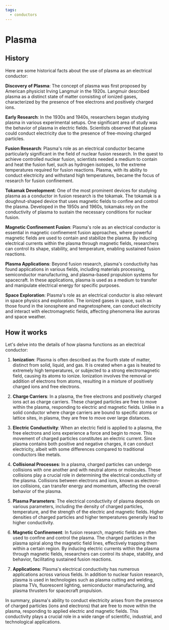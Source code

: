 ```yaml
---
tags:
  - conductors
---
```


# Plasma

## History

Here are some historical facts about the use of plasma as an electrical conductor:

**Discovery of Plasma**: The concept of plasma was first proposed by American physicist Irving Langmuir in the 1920s. Langmuir described plasma as a distinct state of matter consisting of ionized gases, characterized by the presence of free electrons and positively charged ions.

**Early Research**: In the 1930s and 1940s, researchers began studying plasma in various experimental setups. One significant area of study was the behavior of plasma in electric fields. Scientists observed that plasma could conduct electricity due to the presence of free-moving charged particles.

**Fusion Research**: Plasma's role as an electrical conductor became particularly significant in the field of nuclear fusion research. In the quest to achieve controlled nuclear fusion, scientists needed a medium to contain and heat the fusion fuel, such as hydrogen isotopes, to the extreme temperatures required for fusion reactions. Plasma, with its ability to conduct electricity and withstand high temperatures, became the focus of research for fusion confinement.

**Tokamak Development**: One of the most prominent devices for studying plasma as a conductor in fusion research is the tokamak. The tokamak is a doughnut-shaped device that uses magnetic fields to confine and control the plasma. Developed in the 1950s and 1960s, tokamaks rely on the conductivity of plasma to sustain the necessary conditions for nuclear fusion.

**Magnetic Confinement Fusion**: Plasma's role as an electrical conductor is essential in magnetic confinement fusion approaches, where powerful magnetic fields are used to contain and stabilize the plasma. By inducing electrical currents within the plasma through magnetic fields, researchers can control its shape, stability, and temperature, enabling sustained fusion reactions.

**Plasma Applications**: Beyond fusion research, plasma's conductivity has found applications in various fields, including materials processing, semiconductor manufacturing, and plasma-based propulsion systems for spacecraft. In these applications, plasma is used as a medium to transfer and manipulate electrical energy for specific purposes.

**Space Exploration**: Plasma's role as an electrical conductor is also relevant in space physics and exploration. The ionized gases in space, such as those found in the ionosphere and magnetosphere, can conduct electricity and interact with electromagnetic fields, affecting phenomena like auroras and space weather.

## How it works

Let's delve into the details of how plasma functions as an electrical conductor:

1. **Ionization**: Plasma is often described as the fourth state of matter, distinct from solid, liquid, and gas. It is created when a gas is heated to extremely high temperatures, or subjected to a strong electromagnetic field, causing its atoms to ionize. Ionization involves the removal or addition of electrons from atoms, resulting in a mixture of positively charged ions and free electrons.

2. **Charge Carriers**: In a plasma, the free electrons and positively charged ions act as charge carriers. These charged particles are free to move within the plasma, responding to electric and magnetic fields. Unlike in a solid conductor where charge carriers are bound to specific atoms or lattice sites, in plasma, they are free to move over large distances.

3. **Electric Conductivity**: When an electric field is applied to a plasma, the free electrons and ions experience a force and begin to move. This movement of charged particles constitutes an electric current. Since plasma contains both positive and negative charges, it can conduct electricity, albeit with some differences compared to traditional conductors like metals.

4. **Collisional Processes**: In a plasma, charged particles can undergo collisions with one another and with neutral atoms or molecules. These collisions play a crucial role in determining the electrical conductivity of the plasma. Collisions between electrons and ions, known as electron-ion collisions, can transfer energy and momentum, affecting the overall behavior of the plasma.

5. **Plasma Parameters**: The electrical conductivity of plasma depends on various parameters, including the density of charged particles, temperature, and the strength of the electric and magnetic fields. Higher densities of charged particles and higher temperatures generally lead to higher conductivity.

6. **Magnetic Confinement**: In fusion research, magnetic fields are often used to confine and control the plasma. The charged particles in the plasma spiral along the magnetic field lines, effectively trapping them within a certain region. By inducing electric currents within the plasma through magnetic fields, researchers can control its shape, stability, and behavior, facilitating sustained fusion reactions.

7. **Applications**: Plasma's electrical conductivity has numerous applications across various fields. In addition to nuclear fusion research, plasma is used in technologies such as plasma cutting and welding, plasma TVs, fluorescent lighting, semiconductor manufacturing, and plasma thrusters for spacecraft propulsion.

In summary, plasma's ability to conduct electricity arises from the presence of charged particles (ions and electrons) that are free to move within the plasma, responding to applied electric and magnetic fields. This conductivity plays a crucial role in a wide range of scientific, industrial, and technological applications.
